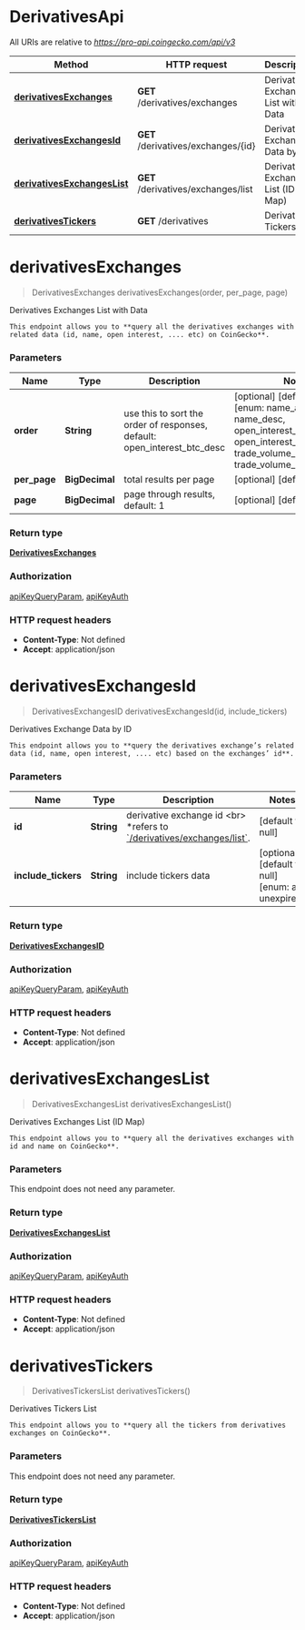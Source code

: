 # DerivativesApi

All URIs are relative to *https://pro-api.coingecko.com/api/v3*

| Method | HTTP request | Description |
|------------- | ------------- | -------------|
| [**derivativesExchanges**](DerivativesApi.md#derivativesExchanges) | **GET** /derivatives/exchanges | Derivatives Exchanges List with Data |
| [**derivativesExchangesId**](DerivativesApi.md#derivativesExchangesId) | **GET** /derivatives/exchanges/{id} | Derivatives Exchange Data by ID |
| [**derivativesExchangesList**](DerivativesApi.md#derivativesExchangesList) | **GET** /derivatives/exchanges/list | Derivatives Exchanges List (ID Map) |
| [**derivativesTickers**](DerivativesApi.md#derivativesTickers) | **GET** /derivatives | Derivatives Tickers List |


<a name="derivativesExchanges"></a>
# **derivativesExchanges**
> DerivativesExchanges derivativesExchanges(order, per\_page, page)

Derivatives Exchanges List with Data

    This endpoint allows you to **query all the derivatives exchanges with related data (id, name, open interest, .... etc) on CoinGecko**.

### Parameters

|Name | Type | Description  | Notes |
|------------- | ------------- | ------------- | -------------|
| **order** | **String**| use this to sort the order of responses, default: open_interest_btc_desc | [optional] [default to null] [enum: name_asc, name_desc, open_interest_btc_asc, open_interest_btc_desc, trade_volume_24h_btc_asc, trade_volume_24h_btc_desc] |
| **per\_page** | **BigDecimal**| total results per page | [optional] [default to null] |
| **page** | **BigDecimal**| page through results, default: 1 | [optional] [default to null] |

### Return type

[**DerivativesExchanges**](../Models/DerivativesExchanges.md)

### Authorization

[apiKeyQueryParam](../README.md#apiKeyQueryParam), [apiKeyAuth](../README.md#apiKeyAuth)

### HTTP request headers

- **Content-Type**: Not defined
- **Accept**: application/json

<a name="derivativesExchangesId"></a>
# **derivativesExchangesId**
> DerivativesExchangesID derivativesExchangesId(id, include\_tickers)

Derivatives Exchange Data by ID

    This endpoint allows you to **query the derivatives exchange’s related data (id, name, open interest, .... etc) based on the exchanges’ id**.

### Parameters

|Name | Type | Description  | Notes |
|------------- | ------------- | ------------- | -------------|
| **id** | **String**| derivative exchange id &lt;br&gt; *refers to [&#x60;/derivatives/exchanges/list&#x60;](/reference/derivatives-exchanges-list). | [default to null] |
| **include\_tickers** | **String**| include tickers data | [optional] [default to null] [enum: all, unexpired] |

### Return type

[**DerivativesExchangesID**](../Models/DerivativesExchangesID.md)

### Authorization

[apiKeyQueryParam](../README.md#apiKeyQueryParam), [apiKeyAuth](../README.md#apiKeyAuth)

### HTTP request headers

- **Content-Type**: Not defined
- **Accept**: application/json

<a name="derivativesExchangesList"></a>
# **derivativesExchangesList**
> DerivativesExchangesList derivativesExchangesList()

Derivatives Exchanges List (ID Map)

    This endpoint allows you to **query all the derivatives exchanges with id and name on CoinGecko**.

### Parameters
This endpoint does not need any parameter.

### Return type

[**DerivativesExchangesList**](../Models/DerivativesExchangesList.md)

### Authorization

[apiKeyQueryParam](../README.md#apiKeyQueryParam), [apiKeyAuth](../README.md#apiKeyAuth)

### HTTP request headers

- **Content-Type**: Not defined
- **Accept**: application/json

<a name="derivativesTickers"></a>
# **derivativesTickers**
> DerivativesTickersList derivativesTickers()

Derivatives Tickers List

    This endpoint allows you to **query all the tickers from derivatives exchanges on CoinGecko**.

### Parameters
This endpoint does not need any parameter.

### Return type

[**DerivativesTickersList**](../Models/DerivativesTickersList.md)

### Authorization

[apiKeyQueryParam](../README.md#apiKeyQueryParam), [apiKeyAuth](../README.md#apiKeyAuth)

### HTTP request headers

- **Content-Type**: Not defined
- **Accept**: application/json

